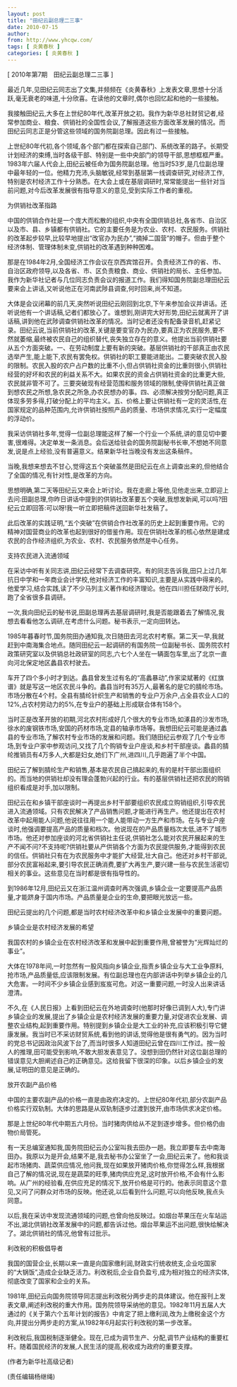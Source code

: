 ```yaml
---
layout: post
title: "田纪云副总理二三事"
date: 2010-07-15
author: 
from: http://www.yhcqw.com/
tags: [ 炎黄春秋 ]
categories: [ 炎黄春秋 ]
---
```



[ 2010年第7期　田纪云副总理二三事 ]

最近几年,见田纪云同志出了文集,并频频在《炎黄春秋》上发表文章,思想十分活跃,毫无衰老的味道,十分欣喜。在读他的文章时,偶尔也回忆起和他的一些接触。


我接触田纪云,大多在上世纪80年代,改革开放之初。我作为新华总社财贸记者,经常参加商业、粮食、供销社的全国性会议,了解报道这些方面改革发展的情况。而田纪云同志正是分管这些领域的国务院副总理。因此有过一些接触。


上世纪80年代初,各个领域,各个部门都在探索自己部门、系统改革的路子。长期受计划经济的束缚,当时各级干部、特别是一些中央部门的领导干部,思想框框严重。1983年六届人代会上,田纪云被任命为国务院副总理。他当时53岁,是几位副总理中最年轻的一位。他精力充沛,头脑敏锐,经常到基层第一线调查研究,对经济工作,特别是农村经济工作十分熟悉。在大会上或在基层调研时,常常能提出一些针对当前问题,对今后改革发展很有指导意义的意见,受到实际工作者的重视。

为供销社改革指路


中国的供销合作社是一个庞大而松散的组织,中央有全国供销总社,各省市、自治区以及市、县、乡镇都有供销社。它的主要任务是为农业、农村、农民服务。供销社的改革起步较早,比较早地提出“改官办为民办”,“摘掉二国营”的帽子。但由于整个经济体制、管理体制未变,供销社的改革遇到种种困难。


那是在1984年2月,全国经济工作会议在京西宾馆召开。负责经济工作的省、市、自治区政府领导,以及各省、市、区负责粮食、商业、供销社的局长、主任参加。我作为新华社记者与几位同志负责会议的报道工作。我们得知国务院副总理田纪云要来会上讲话,又听说他正在河南武陟县调查,何时回来,尚不知道。


大体是会议闭幕的前几天,突然听说田纪云刚回到北京,下午来参加会议并讲话。还听说他有一个讲话稿,记者们都放心了。谁想到,刚讲完大好形势,田纪云就离开了讲话稿,讲到他在武陟调查供销社改革的情况。当时记者还没有配备录音机,赶紧记录。田纪云说,当前供销社的改革,关键是要变官办为民办,要真正为农民服务,要不然就萎缩,最终被农民自己的组织替代,丧失独立存在的意义。他提出当前供销社要从五个方面突破。一、在劳动制度上要有新的突破。基层供销社的干部真正由农民选举产生,能上能下,农民有罢免权。供销社的职工要能进能出。二要突破农民入股的限制。农民入股的农户占户数的比重不小,但占供销社资金的比重则很小,供销社经营的好坏和农民的利益关系不大。如果农民的资金占供销社资金的比重更大些,农民就非管不可了。三要突破现有经营范围和服务领域的限制,使得供销社真正做到想农民之所想,急农民之所急,办农民想办的事。四、必须解决按劳分配问题,真正体现多劳多得,打破分配上的平均主义。五、价格上要让供销社有一定的灵活性,在国家规定的品种范围内,允许供销社按照产品的质量、市场供求情况,实行一定幅度的浮动价。


我采访供销社多年,觉得一位副总理能这样了解一个行业一个系统,讲的意见切中要害,很难得。决定单发一条消息。会后送给驻会的国务院副秘书长审,不想她不同意发,说是点上经验,没有普遍意义。结果新华社当晚没有发出这条稿件。

当晚,我想来想去不甘心,觉得这五个突破虽然是田纪云在点上调查出来的,但他结合了全国的情况,有针对性,是改革的方向。


思想明确,第二天等田纪云又来会上听讨论。我在走廊上等他,见他走出来,立即迎上去问:田副总理,你昨日讲话中提到的供销社改革要五个突破,我想发新闻,可以吗?田纪云立即回答:可以呀!我一听立即把稿件送回新华社发稿了。


此后改革的实践证明,“五个突破”在供销合作社改革的历史上起到重要作用。它的精神对国营商业的改革也起到很好的借鉴作用。现在供销社改革的核心依然是建成农民的合作经济组织,为农业、农村、农民服务依然是中心任务。

支持农民进入流通领域


在采访中听有关同志讲,田纪云经常下去调查研究。有的同志告诉我,田只上过几年抗日中学和一年商业会计学校,他对经济工作的丰富知识,主要是从实践中得来的。他爱学习,结合实践,读了不少马列主义著作和经济理论。他在四川担任财政厅长时,跑了全省很多县调研。

一次,我向田纪云的秘书说,田副总理再去基层调研时,我是否能跟着去了解情况,我想去看看他怎么调研,在考虑什么问题。秘书表示,一定向田转达。


1985年暮春时节,国务院田办通知我,次日随田去河北农村考察。第二天一早,我就赶到中南海集合地点。随同田纪云一起调研的有国务院一位副秘书长、国务院农村政策研究室以及供销总社政研室的同志,六七个人坐在一辆面包车里,出了北京一直向河北保定地区蠡县农村驶去。


车开了四个多小时才到达。蠡县曾发生过有名的“高蠡暴动”,作家梁斌著的《红旗谱》就是写这一地区农民斗争的。蠡县当时有35万人,最著名的是它的腈纶市场。市场分散在4个村。全县有腈纶针织生产和销售的专业户万余户,占全县农业人口的12%,占农村劳动力的5%,在专业户的基础上形成联合体有158个。


当时正是改革开放的初期,河北农村形成好几个很大的专业市场,如涿县的沙发市场,徐水的废钢铁市场,安国的药材市场,定县的轴承市场等。我想田纪云可能是通过蠡县的专业市场,了解农村专业市场的发展和问题。我们随田纪云参观了几个专业市场,到专业户家中参观访问,又找了几个购销专业户座谈,和乡村干部座谈。蠡县的腈纶推销员有4万多人,大都是妇女,她们下广州,进四川,几乎跑遍了半个中国。


田纪云了解到腈纶生产和销售,基本是农民自己搞起来的,有的是村干部出面组织的。而当地的供销社却没有理会蓬勃兴起的行业。有的基层供销社还把农民的购销组织看成是对手,加以限制。


田纪云在和乡镇干部座谈时一再提出乡村干部要组织农民成立购销组织,引导农民进入流通领域。只有农民解决了产品销售问题,才能进行再生产。他还提出在农村改革中起用能人问题,他说往往用一个能人能带动一方生产和市场。在与专业户座谈时,他强调要提高产品的质量和档次。他说现在的产品质量档次太低,进不了城市市场。他还对参加座谈的河北省供销社主任说,供销社怎么能对农民开展起来的生产不闻不问?不支持呢?供销社要从产供销各个方面为农民提供服务,才能得到农民的信任。供销社只有在为农民服务中才能扩大经营,壮大自己。他还对乡村干部说,部分农民富裕起来,要引导农民正确消费,要扩大再生产,要兴建一些与农民生活密切相关的事业。这些意见在当时都是很有指导性的。

到1986年12月,田纪云又在浙江温州调查时再次强调,乡镇企业一定要提高产品质量,才能跻身于国内市场。产品质量是企业的生命,要把眼光放远一些。

田纪云提出的几个问题,都是当时农村经济改革中和乡镇企业发展中的重要问题。

乡镇企业是农村经济发展的希望

我国农村的乡镇企业在农村经济改革和发展中起到重要作用,曾被誉为“光辉灿烂的事业”。


大体在1978年间,一时忽然有一股风指向乡镇企业,指责乡镇企业与大工业争原料,抢市场,产品质量低,应该限制发展。有位副总理也在内部讲话中列举乡镇企业的几大危害。一时间不少乡镇企业感到岌岌可危。对这一重要问题,一时没人出来讲话澄清。


不久,在《人民日报》上看到田纪云在外地调查时(他那时好像已调到人大),专门讲乡镇企业的发展,提出了乡镇企业是农村经济发展的重要力量,对促进农业发展、调整农业结构,起到重要作用。特别提到乡镇企业是大工业的补充,应该积极引导它健康发展。我当时已不采访财贸系统,看到他的讲话,觉得他是很有勇气的。因为当时的党总书记因政治风波下台了,而当时很多人知道田纪云曾在四川工作过。按一般人的推理,田可能受到影响,不敢大胆发表意见了。没想到田仍然针对这位副总理的错误意见大胆阐述自己的正确意见。这给我留下很深的印象。以后乡镇企业的发展,证明田的意见是正确的。

放开农副产品价格

中国的主要农副产品的价格一直是由政府决定的。上世纪80年代初,部分农副产品价格实行双轨制。大体的思路是从双轨制逐步过渡到放开,由市场供求决定价格。

那是上世纪80年代中期五六月份。当时猪肉供给从不足到逐步增多。但价格仍由物价局管死。


有一天总编室通知我,国务院田纪云办公室叫我去田办一趟。我立即要车去中南海田办。我原以为是开会,结果不是,我去秘书办公室坐了一会,田纪云来了。他和我谈起市场猪肉、蔬菜供应情况,他问我,现在如果放开猪肉价格,你觉得怎么样,我根据自己了解的情况说,现在是蔬菜的旺季,猪肉供应充足,这时放开价格,不会有什么影响。从广州的经验看,在供应充足的情况下,放开价格是可行的。他表示同意这个意见,又问了问群众对市场的反映。他还说,以后看到什么问题,可以向他反映,我点头同意。


以后,我在采访中发现流通领域的问题,也曾向他反映过。如烟台苹果压在火车站运不出,湖北供销社改革发展中的问题,都告诉过他。烟台苹果运不出问题,很快给解决了。湖北供销社的情况,他曾有过批示。

利改税的积极倡导者


我国的国营企业,长期以来一直是向国家缴利润,财政实行统收统支,企业吃国家的“大锅饭”,造成企业缺乏活力。利改税后,企业自负盈亏,成为相对独立的经济实体,彻底改变了国家和企业的关系。


1981年,田纪云向国务院领导同志提出利改税分两步走的具体建议。他在报刊上发表文章,阐述利改税的重大作用。国务院领导采纳他的意见。1982年11月五届人大通过的《关于第六个五年计划的报告》中肯定了把上缴利润,改为上缴税金这个方向,并提出分两步走的方案,从1982年6月起实行利改税的第一步改革。

利改税后,我国税制逐渐健全。现在,已成为调节生产、分配,调节产业结构的重要杠杆。随着国民经济的发展,人民生活的提高,税收成为政府的重要支撑。

(作者为新华社高级记者)

(责任编辑杨继绳)


